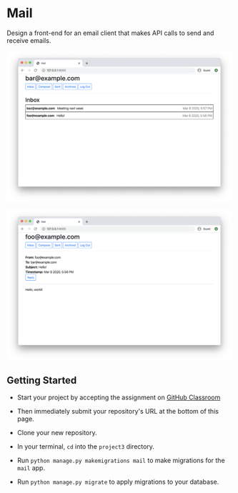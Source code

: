 # Mail


Design a front-end for an email client that makes API calls to send and receive emails.

![Inbox](inbox.png)

![Single e-mail](email.png)


## Getting Started

- Start your project by accepting the assignment on [GitHub Classroom](https://classroom.github.com/a/ktkcpRaC)

- Then immediately submit your repository's URL at the bottom of this page.

- Clone your new repository.

- In your terminal, `cd` into the `project3` directory.

- Run `python manage.py makemigrations mail` to make migrations for the `mail` app.

- Run `python manage.py migrate` to apply migrations to your database.
